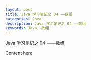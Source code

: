 ```yaml
---
layout: post
title: Java 学习笔记之 04 ——数组
categories: Java
description: Java 学习笔记之 04 ——数组
keywords: Java, 数组
---
```


Java 学习笔记之 04 ——数组

Content here

